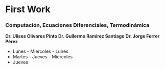 # First Work
### Computación, Ecuaciones Diferenciales, Termodinámica
**Dr. Ulises Olivares Pinto     Dr. Gullermo Ramirez Santiago     Dr. Jorge Ferrer Pérez**
- Lunes                         - Miercoles                       - Lunes
- Martes                        - Jueves                          - Miercoles
- Jueves

